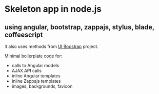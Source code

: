 Skeleton app in node.js
===
using angular, bootstrap, zappajs, stylus, blade, coffeescript
---

It also uses methods from [UI Boostrap](http://angular-ui.github.io/bootstrap/) project.

Minimal boilerplate code for:

* calls to Angular models
* AJAX API calls
* inline Angular templates
* inline Zappajs templates
* images, backgrounds, favicon
